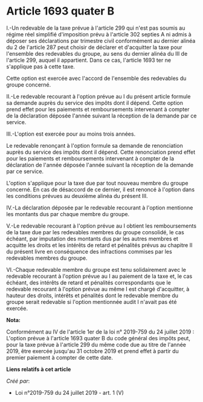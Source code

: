 # Article 1693 quater B

I.-Un redevable de la taxe prévue à l'article 299 qui n'est pas soumis au régime réel simplifié d'imposition prévu à
l'article 302 septies A ni admis à déposer ses déclarations par trimestre civil conformément au dernier alinéa du 2 de
l'article 287 peut choisir de déclarer et d'acquitter la taxe pour l'ensemble des redevables du groupe, au sens du dernier
alinéa du III de l'article 299, auquel il appartient. Dans ce cas, l'article 1693 ter ne s'applique pas à cette taxe.

Cette option est exercée avec l'accord de l'ensemble des redevables du groupe concerné.

II.-Le redevable recourant à l'option prévue au I du présent article formule sa demande auprès du service des impôts dont il
dépend. Cette option prend effet pour les paiements et remboursements intervenant à compter de la déclaration déposée l'année
suivant la réception de la demande par ce service.

III.-L'option est exercée pour au moins trois années.

Le redevable renonçant à l'option formule sa demande de renonciation auprès du service des impôts dont il dépend. Cette
renonciation prend effet pour les paiements et remboursements intervenant à compter de la déclaration de l'année déposée
l'année suivant la réception de la demande par ce service.

L'option s'applique pour la taxe due par tout nouveau membre du groupe concerné. En cas de désaccord de ce dernier, il est
renoncé à l'option dans les conditions prévues au deuxième alinéa du présent III.

IV.-La déclaration déposée par le redevable recourant à l'option mentionne les montants dus par chaque membre du groupe.

V.-Le redevable recourant à l'option prévue au I obtient les remboursements de la taxe due par les redevables membres du
groupe consolidé, le cas échéant, par imputation des montants dus par les autres membres et acquitte les droits et les
intérêts de retard et pénalités prévus au chapitre II du présent livre en conséquence des infractions commises par les
redevables membres du groupe.

VI.-Chaque redevable membre du groupe est tenu solidairement avec le redevable recourant à l'option prévue au I au paiement
de la taxe et, le cas échéant, des intérêts de retard et pénalités correspondants que le redevable recourant à l'option
prévue au même I est chargé d'acquitter, à hauteur des droits, intérêts et pénalités dont le redevable membre du groupe
serait redevable si l'option mentionnée audit I n'avait pas été exercée.

**Nota:**

Conformément au IV de l'article 1er de la loi n° 2019-759 du 24 juillet 2019 : L'option prévue à l'article 1693 quater B du
code général des impôts peut, pour la taxe prévue à l'article 299 du même code due au titre de l'année 2019, être exercée
jusqu'au 31 octobre 2019 et prend effet à partir du premier paiement à compter de cette date.

**Liens relatifs à cet article**

_Créé par_:

  - Loi n°2019-759 du 24 juillet 2019 - art. 1 (V)
